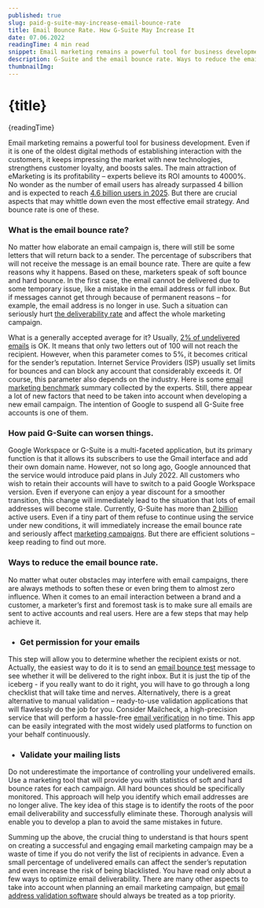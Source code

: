 ```yaml
---
published: true
slug: paid-g-suite-may-increase-email-bounce-rate
title: Email Bounce Rate. How G-Suite May Increase It
date: 07.06.2022
readingTime: 4 min read
snippet: Email marketing remains a powerful tool for business development. Even if it is one of the oldest digital methods of establishing interaction with the customers, it keeps impressing the market with new technologies, strengthens customer loyalty, and boosts sales.
description: G-Suite and the email bounce rate. Ways to reduce the email bounce rate. Check permissions and validation mailing lists
thumbnailImg:
---
```


# {title}

{readingTime}

Email marketing remains a powerful tool for business development. Even if it is one of the oldest digital methods of establishing interaction with the customers, it keeps impressing the market with new technologies, strengthens customer loyalty, and boosts sales. The main attraction of eMarketing is its profitability – experts believe its ROI amounts to 4000%. No wonder as the number of email users has already surpassed 4 billion and is expected to reach [4.6 billion users in 2025](https://www.statista.com/statistics/255080/number-of-e-mail-users-worldwide/). But there are crucial aspects that may whittle down even the most effective email strategy. And bounce rate is one of these.

### What is the email bounce rate?

No matter how elaborate an email campaign is, there will still be some letters that will return back to a sender. The percentage of subscribers that will not receive the message is an email bounce rate. There are quite a few reasons why it happens. Based on these, marketers speak of soft bounce and hard bounce. In the first case, the email cannot be delivered due to some temporary issue, like a mistake in the email address or full inbox. But if messages cannot get through because of permanent reasons – for example, the email address is no longer in use. Such a situation can seriously hurt [the deliverability rate](/blog/x-ways-to-increase-email-deliverability) and affect the whole marketing campaign.

What is a generally accepted average for it? Usually, [2% of undelivered emails](https://www.returnpath.com/wp-content/uploads/2015/09/the-ultimate-guide-to-deliverability.pdf) is OK. It means that only two letters out of 100 will not reach the recipient. However, when this parameter comes to 5%, it becomes critical for the sender’s reputation. Internet Service Providers (ISP) usually set limits for bounces and can block any account that considerably exceeds it. Of course, this parameter also depends on the industry. Here is some [email marketing benchmark](https://www.smartinsights.com/email-marketing/email-communications-strategy/statistics-sources-for-email-marketing/) summary collected by the experts. Still, there appear a lot of new factors that need to be taken into account when developing a new email campaign. The intention of Google to suspend all G-Suite free accounts is one of them.

### How paid G-Suite can worsen things.

Google Workspace or G-Suite is a multi-faceted application, but its primary function is that it allows its subscribers to use the Gmail interface and add their own domain name. However, not so long ago, Google announced that the service would introduce paid plans in July 2022. All customers who wish to retain their accounts will have to switch to a paid Google Workspace version. Even if everyone can enjoy a year discount for a smoother transition, this change will immediately lead to the situation that lots of email addresses will become stale. Currently, G-Suite has more than [2 billion](https://findstack.com/gmail-statistics/#:~:text=G%2DSuite%20has%20more%20than%202%20billion%20active%20users&text=Though%20the%20active%20users%20on,%2C%20cloud%20collaboration%2C%20and%20email.) active users. Even if a tiny part of them refuse to continue using the service under new conditions, it will immediately increase the email bounce rate and seriously affect [marketing campaigns](/blog/email-marketing-campaign-metrics-for-small-business). But there are efficient solutions – keep reading to find out more.

### Ways to reduce the email bounce rate.

No matter what outer obstacles may interfere with email campaigns, there are always methods to soften these or even bring them to almost zero influence. When it comes to an email interaction between a brand and a customer, a marketer’s first and foremost task is to make sure all emails are sent to active accounts and real users. Here are a few steps that may help achieve it.

- ### Get permission for your emails

This step will allow you to determine whether the recipient exists or not. Actually, the easiest way to do it is to send an [email bounce test](/) message to see whether it will be delivered to the right inbox. But it is just the tip of the iceberg - if you really want to do it right, you will have to go through a long checklist that will take time and nerves. Alternatively, there is a great alternative to manual validation – ready-to-use validation applications that will flawlessly do the job for you. Consider Mailcheck, a high-precision service that will perform a hassle-free [email verification](/) in no time. This app can be easily integrated with the most widely used platforms to function on your behalf continuously.

- ### Validate your mailing lists

Do not underestimate the importance of controlling your undelivered emails. Use a marketing tool that will provide you with statistics of soft and hard bounce rates for each campaign. All hard bounces should be specifically monitored. This approach will help you identify which email addresses are no longer alive. The key idea of this stage is to identify the roots of the poor email deliverability and successfully eliminate these. Thorough analysis will enable you to develop a plan to avoid the same mistakes in future.

Summing up the above, the crucial thing to understand is that hours spent on creating a successful and engaging email marketing campaign may be a waste of time if you do not verify the list of recipients in advance. Even a small percentage of undelivered emails can affect the sender’s reputation and even increase the risk of being blacklisted. You have read only about a few ways to optimize email deliverability. There are many other aspects to take into account when planning an email marketing campaign, but [email address validation software](/) should always be treated as a top priority.
